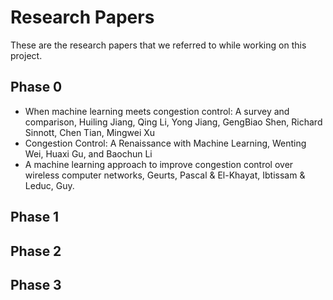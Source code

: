 # Research Papers

These are the research papers that we referred to while working on this project.


## Phase 0

- When machine learning meets congestion control: A survey and comparison, Huiling Jiang, Qing Li, Yong Jiang, GengBiao Shen, Richard Sinnott, Chen Tian, Mingwei Xu
- Congestion Control: A Renaissance with Machine Learning, Wenting Wei, Huaxi Gu, and Baochun Li
- A machine learning approach to improve congestion control over wireless computer networks, Geurts, Pascal & El-Khayat, Ibtissam & Leduc, Guy.

## Phase 1

## Phase 2

## Phase 3


